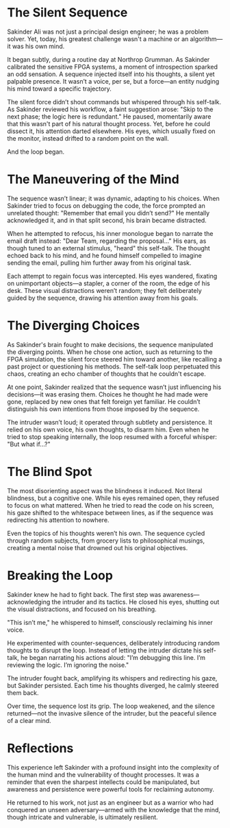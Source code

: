 # The Silent Sequence

Sakinder Ali was not just a principal design engineer; he was a problem solver. Yet, today, his greatest challenge wasn't a machine or an algorithm—it was his own mind.

It began subtly, during a routine day at Northrop Grumman. As Sakinder calibrated the sensitive FPGA systems, a moment of introspection sparked an odd sensation. A sequence injected itself into his thoughts, a silent yet palpable presence. It wasn’t a voice, per se, but a force—an entity nudging his mind toward a specific trajectory.

The silent force didn’t shout commands but whispered through his self-talk. As Sakinder reviewed his workflow, a faint suggestion arose: "Skip to the next phase; the logic here is redundant." He paused, momentarily aware that this wasn't part of his natural thought process. Yet, before he could dissect it, his attention darted elsewhere. His eyes, which usually fixed on the monitor, instead drifted to a random point on the wall.

And the loop began.

# The Maneuvering of the Mind
The sequence wasn’t linear; it was dynamic, adapting to his choices. When Sakinder tried to focus on debugging the code, the force prompted an unrelated thought: "Remember that email you didn’t send?" He mentally acknowledged it, and in that split second, his brain became distracted.

When he attempted to refocus, his inner monologue began to narrate the email draft instead: "Dear Team, regarding the proposal..." His ears, as though tuned to an external stimulus, "heard" this self-talk. The thought echoed back to his mind, and he found himself compelled to imagine sending the email, pulling him further away from his original task.

Each attempt to regain focus was intercepted. His eyes wandered, fixating on unimportant objects—a stapler, a corner of the room, the edge of his desk. These visual distractions weren’t random; they felt deliberately guided by the sequence, drawing his attention away from his goals.

# The Diverging Choices
As Sakinder's brain fought to make decisions, the sequence manipulated the diverging points. When he chose one action, such as returning to the FPGA simulation, the silent force steered him toward another, like recalling a past project or questioning his methods. The self-talk loop perpetuated this chaos, creating an echo chamber of thoughts that he couldn't escape.

At one point, Sakinder realized that the sequence wasn’t just influencing his decisions—it was erasing them. Choices he thought he had made were gone, replaced by new ones that felt foreign yet familiar. He couldn’t distinguish his own intentions from those imposed by the sequence.

The intruder wasn’t loud; it operated through subtlety and persistence. It relied on his own voice, his own thoughts, to disarm him. Even when he tried to stop speaking internally, the loop resumed with a forceful whisper: "But what if...?"

# The Blind Spot
The most disorienting aspect was the blindness it induced. Not literal blindness, but a cognitive one. While his eyes remained open, they refused to focus on what mattered. When he tried to read the code on his screen, his gaze shifted to the whitespace between lines, as if the sequence was redirecting his attention to nowhere.

Even the topics of his thoughts weren’t his own. The sequence cycled through random subjects, from grocery lists to philosophical musings, creating a mental noise that drowned out his original objectives.

# Breaking the Loop
Sakinder knew he had to fight back. The first step was awareness—acknowledging the intruder and its tactics. He closed his eyes, shutting out the visual distractions, and focused on his breathing.

"This isn’t me," he whispered to himself, consciously reclaiming his inner voice.

He experimented with counter-sequences, deliberately introducing random thoughts to disrupt the loop. Instead of letting the intruder dictate his self-talk, he began narrating his actions aloud: "I’m debugging this line. I’m reviewing the logic. I’m ignoring the noise."

The intruder fought back, amplifying its whispers and redirecting his gaze, but Sakinder persisted. Each time his thoughts diverged, he calmly steered them back.

Over time, the sequence lost its grip. The loop weakened, and the silence returned—not the invasive silence of the intruder, but the peaceful silence of a clear mind.

# Reflections
This experience left Sakinder with a profound insight into the complexity of the human mind and the vulnerability of thought processes. It was a reminder that even the sharpest intellects could be manipulated, but awareness and persistence were powerful tools for reclaiming autonomy.

He returned to his work, not just as an engineer but as a warrior who had conquered an unseen adversary—armed with the knowledge that the mind, though intricate and vulnerable, is ultimately resilient.
